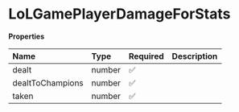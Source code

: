 # LoLGamePlayerDamageForStats

**Properties**

| Name             | Type   | Required | Description |
| :--------------- | :----- | :------- | :---------- |
| dealt            | number | ✅       |             |
| dealtToChampions | number | ✅       |             |
| taken            | number | ✅       |             |

<!-- This file was generated by liblab | https://liblab.com/ -->
